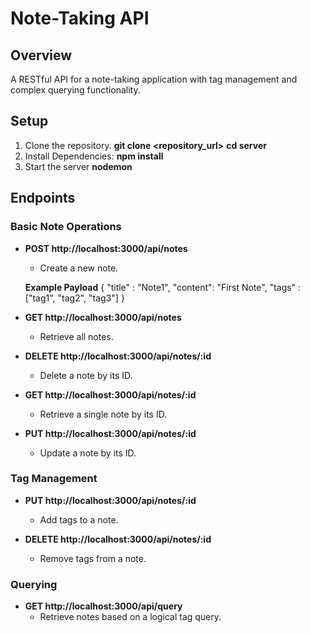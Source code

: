 # Note-Taking API

## Overview
A RESTful API for a note-taking application with tag management and complex querying functionality.

## Setup

1. Clone the repository.
   **git clone <repository_url>**
   **cd server**
2. Install Dependencies:
    **npm install**
3. Start the server
    **nodemon**
   

## Endpoints

### Basic Note Operations

- **POST http://localhost:3000/api/notes**
  - Create a new note.
 
  **Example Payload**
   {
    "title" : "Note1",
    "content": "First Note",
    "tags" : ["tag1", "tag2", "tag3"]
   }
  
    
- **GET http://localhost:3000/api/notes**
  - Retrieve all notes.
 
- **DELETE http://localhost:3000/api/notes/:id**
  - Delete a note by its ID.
  
- **GET http://localhost:3000/api/notes/:id**
  - Retrieve a single note by its ID.
    
- **PUT http://localhost:3000/api/notes/:id**
  - Update a note by its ID.


### Tag Management

- **PUT http://localhost:3000/api/notes/:id**
  - Add tags to a note.
   
- **DELETE http://localhost:3000/api/notes/:id**
  - Remove tags from a note.

### Querying
- **GET http://localhost:3000/api/query**
  - Retrieve notes based on a logical tag query.
